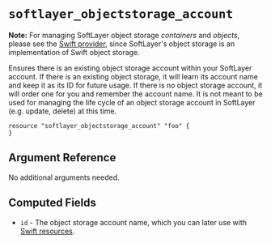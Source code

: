 # `softlayer_objectstorage_account`

**Note:** For managing SoftLayer object storage *containers* and *objects*, please see the [Swift provider](https://github.ibm.com/TheWeatherCompany/terraform-provider-swift), since SoftLayer's object storage is an implementation of Swift object storage.

Ensures there is an existing object storage account within your SoftLayer account. If there is an existing object storage, it will learn its account name and keep it as its ID for future usage. If there is no object storage account, it will order one for you and remember the account name. It is not meant to be used for managing the life cycle of an object storage account in SoftLayer (e.g. update, delete) at this time.

```hcl
resource "softlayer_objectstorage_account" "foo" {
}
```

## Argument Reference

No additional arguments needed.

## Computed Fields

* `id` - The object storage account name, which you can later use with [Swift resources](/docs/providers/swift/index.html).
